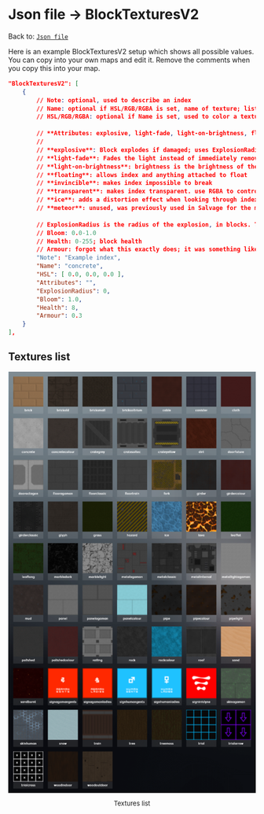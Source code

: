 # Json file → BlockTexturesV2
Back to: [`Json file`](/docs/json.md)

Here is an example BlockTexturesV2 setup which shows all possible values. You can copy into your own maps and edit it. Remove the comments when you copy this into your map.

```json
"BlockTexturesV2": [
    {
        // Note: optional, used to describe an index
        // Name: optional if HSL/RGB/RGBA is set, name of texture; list of textures is below. Not setting a Name is fine when a color field is set
        // HSL/RGB/RGBA: optional if Name is set, used to color a texture. Soltrium HSL: [ 0.5444, 1, 0.48 ]

        // **Attributes: explosive, light-fade, light-on-brightness, floating, invincible, transparent, ice, meteor (unused)**
        //
        // **explosive**: Block explodes if damaged; uses ExplosionRadius as the radius
        // **light-fade**: Fades the light instead of immediately removing light
        // **light-on-brightness**: brightness is the brightness of the light. <1.0 is recommended
        // **floating**: allows index and anything attached to float
        // **invincible**: makes index impossible to break
        // **transparent**: makes index transparent. use RGBA to control how translucent it is
        // **ice**: adds a distortion effect when looking through index
        // **meteor**: unused, was previously used in Salvage for the meteor

        // ExplosionRadius is the radius of the explosion, in blocks. This is only used when the `explosive` attribute is set
        // Bloom: 0.0-1.0
        // Health: 0-255; block health
        // Armour: forgot what this exactly does; it was something like damage*armour
        "Note": "Example index",
        "Name": "concrete",
        "HSL": [ 0.0, 0.0, 0.0 ],
        "Attributes": "",
        "ExplosionRadius": 0,
        "Bloom": 1.0,
        "Health": 8,
        "Armour": 0.3
    }
],
```

## Textures list
<img src="/docs/public/textures.png" alt="Textures list"/>
<div style="justify-content: center; display: flex; margin-top:10px; font-size: 13px; margin-bottom: 40px">
    <span>Textures list</span>
</div>